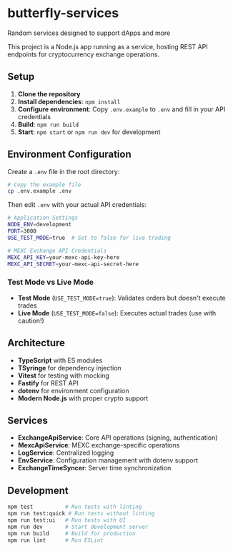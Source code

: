 # butterfly-services
Random services designed to support dApps and more

This project is a Node.js app running as a service, hosting REST API endpoints for cryptocurrency exchange operations.

## Setup

1. **Clone the repository**
2. **Install dependencies**: `npm install`
3. **Configure environment**: Copy `.env.example` to `.env` and fill in your API credentials
4. **Build**: `npm run build`
5. **Start**: `npm start` or `npm run dev` for development

## Environment Configuration

Create a `.env` file in the root directory:

```bash
# Copy the example file
cp .env.example .env
```

Then edit `.env` with your actual API credentials:

```bash
# Application Settings
NODE_ENV=development
PORT=3000
USE_TEST_MODE=true  # Set to false for live trading

# MEXC Exchange API Credentials
MEXC_API_KEY=your-mexc-api-key-here
MEXC_API_SECRET=your-mexc-api-secret-here
```

### Test Mode vs Live Mode

- **Test Mode** (`USE_TEST_MODE=true`): Validates orders but doesn't execute trades
- **Live Mode** (`USE_TEST_MODE=false`): Executes actual trades (use with caution!)

## Architecture

- **TypeScript** with ES modules
- **TSyringe** for dependency injection
- **Vitest** for testing with mocking
- **Fastify** for REST API
- **dotenv** for environment configuration
- **Modern Node.js** with proper crypto support

## Services

- **ExchangeApiService**: Core API operations (signing, authentication)
- **MexcApiService**: MEXC exchange-specific operations
- **LogService**: Centralized logging
- **EnvService**: Configuration management with dotenv support
- **ExchangeTimeSyncer**: Server time synchronization

## Development

```bash
npm test          # Run tests with linting
npm run test:quick # Run tests without linting  
npm run test:ui   # Run tests with UI
npm run dev       # Start development server
npm run build     # Build for production
npm run lint      # Run ESLint
```
